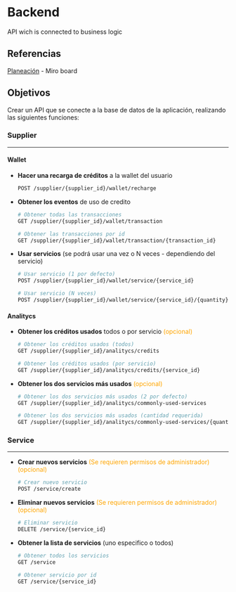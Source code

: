 # Backend
API wich is connected to business logic

## Referencias
[Planeación](https://miro.com/app/board/uXjVO_NmmaE=/?share_link_id=466171238038) - Miro board

## Objetivos
Crear un API que se conecte a la base de datos de la aplicación, realizando las siguientes funciones:

### Supplier
---
#### Wallet
- **Hacer una recarga de créditos** a la wallet del usuario
    ~~~sh
    POST /supplier/{supplier_id}/wallet/recharge
    ~~~

- **Obtener los eventos** de uso de credito
    ~~~sh
    # Obtener todas las transacciones
    GET /supplier/{supplier_id}/wallet/transaction

    # Obtener las transacciones por id
    GET /supplier/{supplier_id}/wallet/transaction/{transaction_id}
    ~~~
- **Usar servicios** (se podrá usar una vez o N veces - dependiendo del servicio)
    ~~~sh
    # Usar servicio (1 por defecto)
    POST /supplier/{supplier_id}/wallet/service/{service_id}

    # Usar servicio (N veces)
    POST /supplier/{supplier_id}/wallet/service/{service_id}/{quantity}
    ~~~

#### Analitycs
- **Obtener los créditos usados** todos o por servicio <span style="color:orange">(opcional)</span>
    ~~~sh
    # Obtener los créditos usados (todos)
    GET /supplier/{supplier_id}/analitycs/credits

    # Obtener los créditos usados (por servicio)
    GET /supplier/{supplier_id}/analitycs/credits/{service_id}
    ~~~

- **Obtener los dos servicios más usados** <span style="color:orange">(opcional)</span>
    ~~~sh
    # Obtener los dos servicios más usados (2 por defecto)
    GET /supplier/{supplier_id}/analitycs/commonly-used-services

    # Obtener los dos servicios más usados (cantidad requerida)
    GET /supplier/{supplier_id}/analitycs/commonly-used-services/{quantity}
    ~~~

### Service
---
- **Crear nuevos servicios** <span style="color:orange">(Se requieren permisos de administrador) (opcional)</span>
    ~~~sh
    # Crear nuevo servicio
    POST /service/create
    ~~~
- **Eliminar nuevos servicios** <span style="color:orange">(Se requieren permisos de administrador) (opcional)</span>

    ~~~sh
    # Eliminar servicio
    DELETE /service/{service_id}
    ~~~
- **Obtener la lista de servicios** (uno especifico o todos)
    ~~~sh
    # Obtener todos los servicios
    GET /service

    # Obtener servicio por id
    GET /service/{service_id}
    ~~~